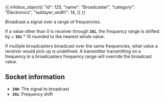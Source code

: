 {{ infobox_object({
	"id": 125,
	"name": "Broadcaster",
	"category": "Electronics",
	"sublayer_width": 14,
}) }}

Broadcast a signal over a range of frequencies.

If a value other than 0 is receiver through **`IN1`**, the frequency range is shifted by + **`IN1`** * 10 rounded to the nearest whole value.

If multiple broadcasters broadcast over the same frequencies, what value a receiver would pick up is undefined. A transmitter transmitting on a frequency in a broadcasters frequency range will override the broadcast value.

## Socket information
- **`IN0`**: The signal to broadcast
- **`IN1`**: Frequency shift